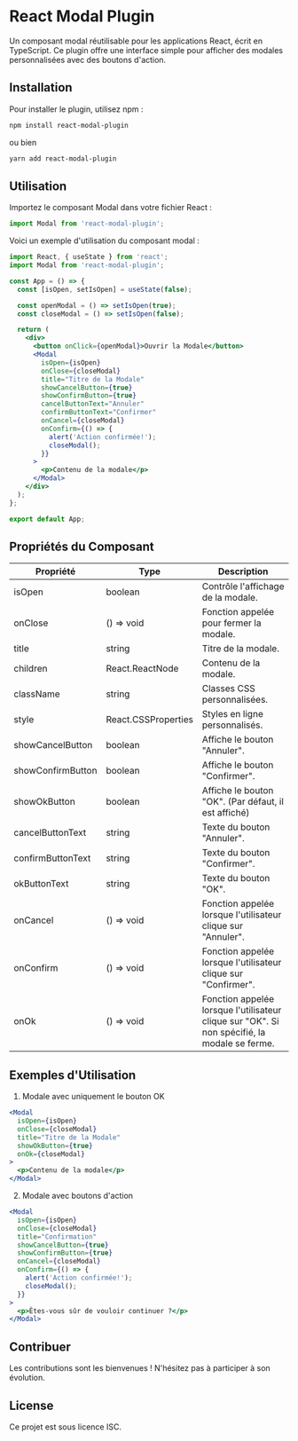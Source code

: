 # React Modal Plugin

Un composant modal réutilisable pour les applications React, écrit en TypeScript. Ce plugin offre une interface simple pour afficher des modales personnalisées avec des boutons d'action.

## Installation

Pour installer le plugin, utilisez npm :

```bash
npm install react-modal-plugin
```  
ou bien  
```bash
yarn add react-modal-plugin
```
## Utilisation

Importez le composant Modal dans votre fichier React :
```jsx
import Modal from 'react-modal-plugin';
```

Voici un exemple d'utilisation du composant modal :
```jsx
import React, { useState } from 'react';
import Modal from 'react-modal-plugin';

const App = () => {
  const [isOpen, setIsOpen] = useState(false);

  const openModal = () => setIsOpen(true);
  const closeModal = () => setIsOpen(false);

  return (
    <div>
      <button onClick={openModal}>Ouvrir la Modale</button>
      <Modal
        isOpen={isOpen}
        onClose={closeModal}
        title="Titre de la Modale"
        showCancelButton={true}
        showConfirmButton={true}
        cancelButtonText="Annuler"
        confirmButtonText="Confirmer"
        onCancel={closeModal}
        onConfirm={() => {
          alert('Action confirmée!');
          closeModal();
        }}
      >
        <p>Contenu de la modale</p>
      </Modal>
    </div>
  );
};

export default App;
```

## Propriétés du Composant
| Propriété             | Type                        | Description                                                 |
|-----------------------|-----------------------------|-------------------------------------------------------------|
| isOpen                | boolean                     | Contrôle l'affichage de la modale.                         |
| onClose               | () => void                 | Fonction appelée pour fermer la modale.                    |
| title                 | string                      | Titre de la modale.                                        |
| children              | React.ReactNode            | Contenu de la modale.                                      |
| className             | string                      | Classes CSS personnalisées.                                 |
| style                 | React.CSSProperties         | Styles en ligne personnalisés.                              |
| showCancelButton      | boolean                     | Affiche le bouton "Annuler".                               |
| showConfirmButton     | boolean                     | Affiche le bouton "Confirmer".                             |
| showOkButton          | boolean                     | Affiche le bouton "OK". (Par défaut, il est affiché)      |
| cancelButtonText      | string                      | Texte du bouton "Annuler".                                 |
| confirmButtonText     | string                      | Texte du bouton "Confirmer".                               |
| okButtonText          | string                      | Texte du bouton "OK".                                     |
| onCancel              | () => void                 | Fonction appelée lorsque l'utilisateur clique sur "Annuler".|
| onConfirm             | () => void                 | Fonction appelée lorsque l'utilisateur clique sur "Confirmer".|
| onOk                  | () => void                 | Fonction appelée lorsque l'utilisateur clique sur "OK". Si non spécifié, la modale se ferme. |

## Exemples d'Utilisation

1. Modale avec uniquement le bouton OK
```jsx
<Modal
  isOpen={isOpen}
  onClose={closeModal}
  title="Titre de la Modale"
  showOkButton={true}
  onOk={closeModal}
>
  <p>Contenu de la modale</p>
</Modal>
```
2. Modale avec boutons d'action
```jsx
<Modal
  isOpen={isOpen}
  onClose={closeModal}
  title="Confirmation"
  showCancelButton={true}
  showConfirmButton={true}
  onCancel={closeModal}
  onConfirm={() => {
    alert('Action confirmée!');
    closeModal();
  }}
>
  <p>Êtes-vous sûr de vouloir continuer ?</p>
</Modal>
```
## Contribuer
Les contributions sont les bienvenues ! N'hésitez pas à participer à son évolution.

## License
Ce projet est sous licence ISC.